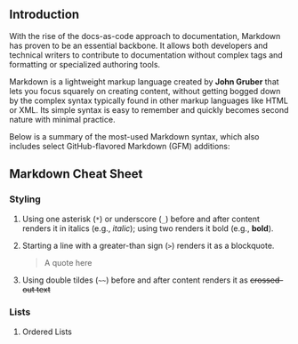 ## Introduction

With the rise of the docs-as-code approach to documentation, Markdown has proven to be an essential backbone. It allows both developers and technical writers to contribute to documentation without complex tags and formatting or specialized authoring tools.

Markdown is a lightweight markup language created by **John Gruber** that lets you focus squarely on creating content, without getting bogged down by the complex syntax typically found in other markup languages like HTML or XML. Its simple syntax is easy to remember and quickly becomes second nature with minimal practice.

Below is a summary of the most-used Markdown syntax, which also includes select GitHub-flavored Markdown (GFM) additions:

## Markdown Cheat Sheet

### Styling

1. Using one asterisk (`*`) or underscore (`_`) before and after content renders it in italics (e.g., *italic*); using two renders it bold (e.g., **bold**).

2. Starting a line with a greater-than sign (`>`) renders it as a blockquote.
   > A quote here

3. Using double tildes (`~~`) before and after content renders it as ~~crossed-out text~~

### Lists

1. Ordered Lists
